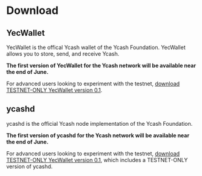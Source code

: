 # Download

## YecWallet

YecWallet is the offical Ycash wallet of the Ycash Foundation. YecWallet allows you to store, send, and receive Ycash.

**The first version of YecWallet for the Ycash network will be available near the end of June.**

For advanced users looking to experiment with the testnet, [download TESTNET-ONLY YecWallet version 0.1](https://github.com/ycashfoundation/ycash/releases/tag/0.1).

## ycashd

ycashd is the official Ycash node implementation of the Ycash Foundation.

**The first version of ycashd for the Ycash network will be available near the end of June.**

For advanced users looking to experiment with the testnet, [download TESTNET-ONLY YecWallet version 0.1](https://github.com/ycashfoundation/ycash/releases/tag/0.1), which includes a TESTNET-ONLY version of ycashd.
